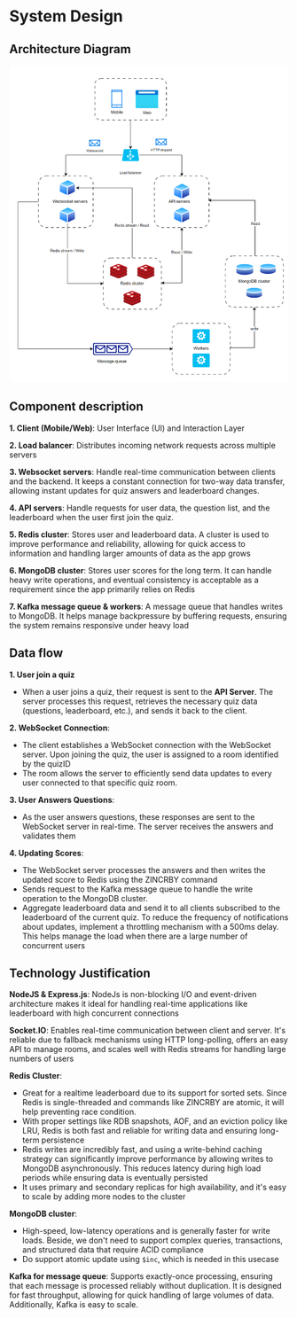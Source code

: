 # System Design
## Architecture Diagram

<img src=".docs/images/img.png" alt="Quiz App Logo" width="700x"/>

## Component description

**1. Client (Mobile/Web)**: User Interface (UI) and Interaction Layer

**2. Load balancer**: Distributes incoming network requests across multiple servers

**3. Websocket servers**: Handle real-time communication between clients and the backend. It keeps a constant connection for two-way data transfer, allowing instant updates for quiz answers and leaderboard changes.

**4. API servers**: Handle requests for user data, the question list, and the leaderboard when the user first join the quiz.

**5. Redis cluster**: Stores user and leaderboard data. A cluster is used to improve performance and reliability, allowing for quick access to information and handling larger amounts of data as the app grows

**6. MongoDB cluster**: Stores user scores for the long term. It can handle heavy write operations, and eventual consistency is acceptable as a requirement since the app primarily relies on Redis

**7. Kafka message queue & workers**: A message queue that handles writes to MongoDB. It helps manage backpressure by buffering requests, ensuring the system remains responsive under heavy load


## Data flow

**1. User join a quiz**
- When a user joins a quiz, their request is sent to the **API Server**. The server processes this request, retrieves the necessary quiz data (questions, leaderboard, etc.), and sends it back to the client.

**2. WebSocket Connection**: 
- The client establishes a WebSocket connection with the WebSocket server. Upon joining the quiz, the user is assigned to a room identified by the quizID
- The room allows the server to efficiently send data updates to every user connected to that specific quiz room.

**3. User Answers Questions**:
- As the user answers questions, these responses are sent to the WebSocket server in real-time. The server receives the answers and validates them

**4. Updating Scores**:
- The WebSocket server processes the answers and then writes the updated score to Redis using the ZINCRBY command
- Sends request to the Kafka message queue to handle the write operation to the MongoDB cluster.
- Aggregate leaderboard data and send it to all clients subscribed to the leaderboard of the current quiz. To reduce the frequency of notifications about updates, implement a throttling mechanism with a 500ms delay. This helps manage the load when there are a large number of concurrent users

## Technology Justification
**NodeJS & Express.js**: NodeJs is non-blocking I/O and event-driven architecture makes it ideal for handling real-time applications like leaderboard with high concurrent connections

**Socket.IO**: Enables real-time communication between client and server. It's reliable due to fallback mechanisms using HTTP long-polling, offers an easy API to manage rooms, and scales well with Redis streams for handling large numbers of users

**Redis Cluster**: 
- Great for a realtime leaderboard due to its support for sorted sets. Since Redis is single-threaded and commands like ZINCRBY are atomic, it will help preventing race condition.
- With proper settings like RDB snapshots, AOF, and an eviction policy like LRU, Redis is both fast and reliable for writing data and ensuring long-term persistence
- Redis writes are incredibly fast, and using a write-behind caching strategy can significantly improve performance by allowing writes to MongoDB asynchronously. This reduces latency during high load periods while ensuring data is eventually persisted
- It uses primary and secondary replicas for high availability, and it's easy to scale by adding more nodes to the cluster

**MongoDB cluster**: 
 - High-speed, low-latency operations and is generally faster for write loads. Beside, we don't need to support complex queries, transactions, and structured data that require ACID compliance
 - Do support atomic update using `$inc`, which is needed in this usecase

**Kafka for message queue**: Supports exactly-once processing, ensuring that each message is processed reliably without duplication. It is designed for fast throughput, allowing for quick handling of large volumes of data. Additionally, Kafka is easy to scale. 
